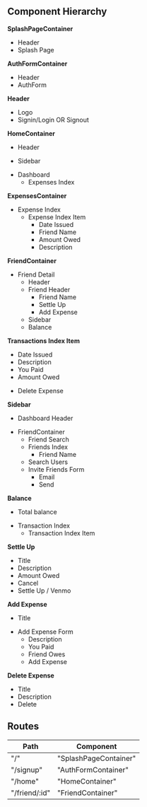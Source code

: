 ## Component Hierarchy

**SplashPageContainer**
  - Header
  - Splash Page

**AuthFormContainer**
  - Header
  - AuthForm

**Header**
  - Logo
  - Signin/Login OR Signout

**HomeContainer**
  - Header
  + Sidebar
  - Dashboard
    + Expenses Index

**ExpensesContainer**
  + Expense Index
    + Expense Index Item
      - Date Issued
      - Friend Name
      - Amount Owed
      - Description

**FriendContainer**
  + Friend Detail
    - Header
    - Friend Header
      - Friend Name
      + Settle Up
      + Add Expense
    + Sidebar
    - Balance

**Transactions Index Item**
  - Date Issued
  - Description
  - You Paid
  - Amount Owed
  + Delete Expense

**Sidebar**
  - Dashboard Header
  + FriendContainer
    - Friend Search
    + Friends Index
      - Friend Name
    + Search Users
    + Invite Friends Form
      - Email
      - Send

**Balance**
  - Total balance
  + Transaction Index
    - Transaction Index Item

**Settle Up**
  - Title
  - Description
  - Amount Owed
  - Cancel
  - Settle Up / Venmo

**Add Expense**
  - Title
  + Add Expense Form
    - Description
    - You Paid
    - Friend Owes
    - Add Expense

**Delete Expense**
  - Title
  - Description
  - Delete

## Routes
|Path    | Component    |
|--------|--------------|
| "/"    | "SplashPageContainer" |
| "/signup" | "AuthFormContainer" |
| "/home"    | "HomeContainer" |
| "/friend/:id"  | "FriendContainer" |

